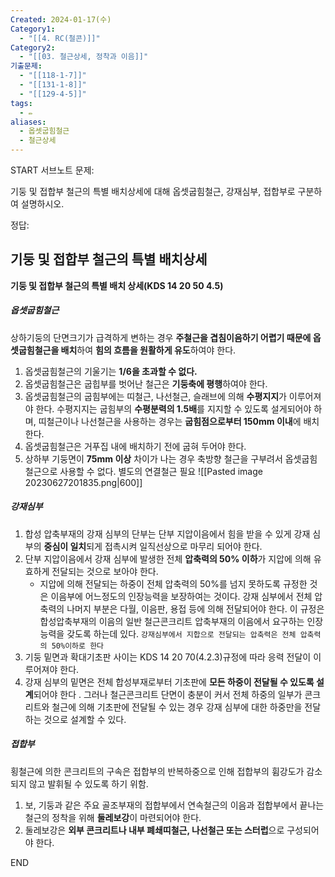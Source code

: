 ```yaml
---
Created: 2024-01-17(수)
Category1:
  - "[[4. RC(철콘)]]"
Category2:
  - "[[03. 철근상세, 정착과 이음]]"
기출문제:
  - "[[118-1-7]]"
  - "[[131-1-8]]"
  - "[[129-4-5]]"
tags:
  - ✏️
aliases:
  - 옵셋굽힘철근
  - 철근상세
---
```

START
서브노트
문제:  

기둥 및 접합부 철근의 특별 배치상세에 대해 옵셋굽힘철근, 강재심부, 접합부로 구분하여 설명하시오.

정답: 
## 기둥 및 접합부 철근의 특별 배치상세

**기둥 및 접합부 철근의 특별 배치 상세(KDS 14 20 50 4.5)**

##### 옵셋굽힘철근

상하기둥의 단면크기가 급격하게 변하는 경우 **주철근을 겹침이음하기 어렵기 때문에 옵셋굽힘철근을 배치**하여 **힘의 흐름을 원활하게 유도**하여야 한다.

1. 옵셋굽힘철근의 기울기는 **1/6을 초과할 수 없다.**
2. 옵셋굽힘철근은 굽힙부를 벗어난 철근은 **기둥축에 평행**하여야 한다.
3. 옵셋굽힘철근의 굽힘부에는 띠철근, 나선철근, 슬래브에 의해 **수평지지**가 이루어져야 한다. 수평지지는 굽힘부의 **수평분력의 1.5배**를 지지할 수 있도록 설게되어야 하며, 띠철근이나 나선철근을 사용하는 경우는 **굽힘점으로부터 150mm 이내**에 배치한다.
4. 옵셋굽힘철근은 거푸집 내에 배치하기 전에 굽혀 두어야 한다.
5. 상하부 기둥면이 **75mm 이상** 차이가 나는 경우 축방향 철근을 구부려서 옵셋굽힘철근으로 사용할 수 없다. 별도의 연결철근 필요
	![[Pasted image 20230627201835.png|600]]
##### 강재심부

1. 합성 압축부재의 강재 심부의 단부는 단부 지압이음에서 힘을 받을 수 있게 강재 심부의 **중심이 일치**되게 접촉시켜 일직선상으로 마무리 되어야 한다.
2. 단부 지압이음에서 강재 심부에 발생한 전체 **압축력의 50% 이하**가 지압에 의해 유효하게 전달되는 것으로 보아야 한다.
    - 지압에 의해 전달되는 하중이 전체 압축력의 50%를 넘지 못하도록 규정한 것은 이음부에 어느정도의 인장능력을 보장하여는 것이다. 강재 심부에서 전체 압축력의 나머지 부분은 다월, 이음판, 용접 등에 의해 전달되어야 한다. 이 규정은 합성압축부재의 이음의 일반 철근콘크리트 압축부재의 이음에서 요구하는 인장능력을 갖도록 하는데 있다.
      `강재심부에서 지합으로 전달되는 압축력은 전체 압축력의 50%이하로 한다`
3. 기둥 밑면과 확대기초판 사이는 KDS 14 20 70(4.2.3)규정에 따라 응력 전달이 이루어져야 한다.
4. 강재 심부의 밑면은 전체 합성부재로부터 기초판에 **모든 하중이 전달될 수 있도록 설계**되어야 한다 . 그러나 철근콘크리트 단면이 충분이 커서 전체 하중의 일부가 콘크리트와 철근에 의해 기초판에 전달될 수 있는 경우 강재 심부에 대한 하중만을 전달하는 것으로 설계할 수 있다.

##### 접합부

횡철근에 의한 콘크리트의 구속은 접합부의 반복하중으로 인해 접합부의 휨강도가 감소되지 않고 발휘될 수 있도록 하기 위함.

1. 보, 기둥과 같은 주요 골조부재의 접합부에서 연속철근의 이음과 접합부에서 끝나는 철근의 정착을 위해 **둘레보강**이 마련되어야 한다.
2. 둘레보강은 **외부 콘크리트나 내부 폐쇄띠철근, 나선철근 또는 스터럽**으로 구성되어야 한다.
<!--ID: 1687265196543-->
END